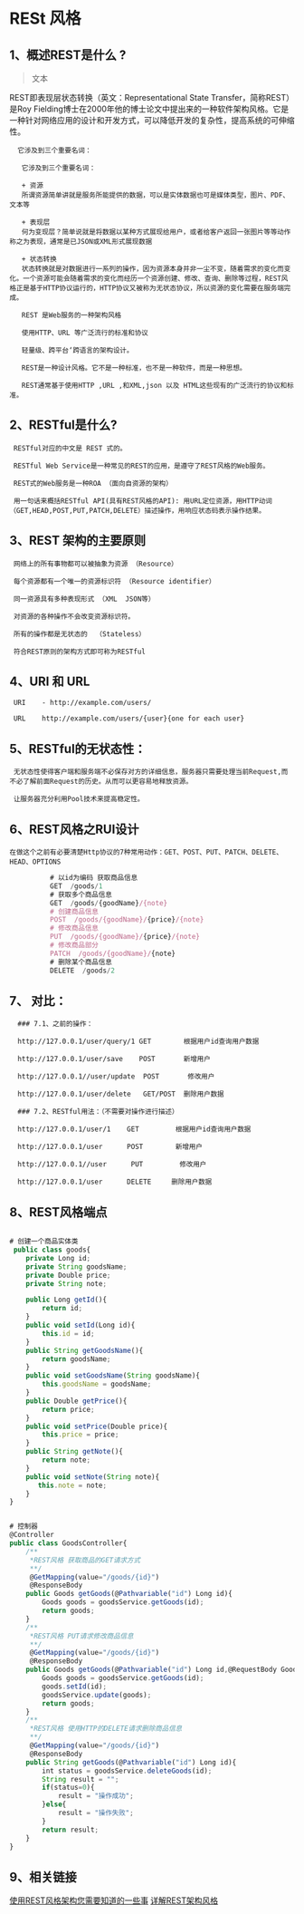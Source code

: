 # RESt 风格

## 1、概述REST是什么 ?
> 文本

REST即表现层状态转换（英文：Representational State Transfer，简称REST）是Roy Fielding博士在2000年他的博士论文中提出来的一种软件架构风格。它是一种针对网络应用的设计和开发方式，可以降低开发的复杂性，提高系统的可伸缩性。

```shell
  它涉及到三个重要名词：
```

       它涉及到三个重要名词：

       + 资源
       所谓资源简单讲就是服务所能提供的数据，可以是实体数据也可是媒体类型，图片、PDF、文本等

       + 表现层
       何为变现层？简单说就是将数据以某种方式展现给用户，或者给客户返回一张图片等等动作称之为表现，通常是已JSON或XML形式展现数据

       + 状态转换
       状态转换就是对数据进行一系列的操作，因为资源本身并非一尘不变，随着需求的变化而变化。一个资源可能会随着需求的变化而经历一个资源创建、修改、查询、删除等过程，REST风格正是基于HTTP协议运行的，HTTP协议又被称为无状态协议，所以资源的变化需要在服务端完成。

       REST 是Web服务的一种架构风格

       使用HTTP、URL 等广泛流行的标准和协议

       轻量级、跨平台‘跨语言的架构设计。

       REST是一种设计风格。它不是一种标准，也不是一种软件，而是一种思想。

       REST通常基于使用HTTP ,URL ,和XML,json 以及 HTML这些现有的广泛流行的协议和标准。


## 2、RESTful是什么?

     RESTful对应的中文是 REST 式的。

     RESTful Web Service是一种常见的REST的应用，是遵守了REST风格的Web服务。

     REST式的Web服务是一种ROA （面向自资源的架构）

     用一句话来概括RESTful API(具有REST风格的API): 用URL定位资源，用HTTP动词（GET,HEAD,POST,PUT,PATCH,DELETE）描述操作，用响应状态码表示操作结果。

## 3、REST  架构的主要原则

     网络上的所有事物都可以被抽象为资源 （Resource）

     每个资源都有一个唯一的资源标识符 （Resource identifier）

     同一资源具有多种表现形式 （XML  JSON等）

     对资源的各种操作不会改变资源标识符。

     所有的操作都是无状态的  （Stateless）

     符合REST原则的架构方式即可称为RESTful

## 4、URI 和 URL

     URI    - http://example.com/users/

     URL    http://example.com/users/{user}{one for each user}

## 5、RESTful的无状态性：

     无状态性使得客户端和服务端不必保存对方的详细信息，服务器只需要处理当前Request,而不必了解前面Request的历史。从而可以更容易地释放资源。

     让服务器充分利用Pool技术来提高稳定性。


## 6、REST风格之RUI设计

    在做这个之前有必要清楚Http协议的7种常用动作：GET、POST、PUT、PATCH、DELETE、HEAD、OPTIONS

```javascript
          # 以id为编码 获取商品信息
          GET  /goods/1
          # 获取多个商品信息
          GET  /goods/{goodName}/{note}
          # 创建商品信息
          POST  /goods/{goodName}/{price}/{note}
          # 修改商品信息
          PUT  /goods/{goodName}/{price}/{note}
          # 修改商品部分
          PATCH  /goods/{goodName}/{note}
          # 删除某个商品信息
          DELETE  /goods/2
```

## 7、 对比：

      ### 7.1、之前的操作：

      http://127.0.0.1/user/query/1 GET        根据用户id查询用户数据

      http://127.0.0.1/user/save    POST       新增用户

      http://127.0.0.1//user/update  POST       修改用户

      http://127.0.0.1/user/delete   GET/POST  删除用户数据

      ### 7.2、RESTful用法：（不需要对操作进行描述）

      http://127.0.0.1/user/1    GET         根据用户id查询用户数据

      http://127.0.0.1/user      POST        新增用户

      http://127.0.0.1//user      PUT         修改用户

      http://127.0.0.1/user      DELETE     删除用户数据

## 8、REST风格端点

```javascript

# 创建一个商品实体类
 public class goods{
    private Long id;
    private String goodsName;
    private Double price;
    private String note;

    public Long getId(){
        return id;
    }
    public void setId(Long id){
        this.id = id;
    }
    public String getGoodsName(){
        return goodsName;
    }
    public void setGoodsName(String goodsName){
        this.goodsName = goodsName;
    }
    public Double getPrice(){
        return price;
    }
    public void setPrice(Double price){
        this.price = price;
    }
    public String getNote(){
        return note;
    }
    public void setNote(String note){
       this.note = note;
    }
}
```

```javascript

# 控制器
@Controller
public class GoodsController{
    /**
     *REST风格 获取商品的GET请求方式
     **/
     @GetMapping(value="/goods/{id}")
     @ResponseBody
    public Goods getGoods(@Pathvariable("id") Long id){
        Goods goods = goodsService.getGoods(id);
        return goods;
    }
    /**
     *REST风格 PUT请求修改商品信息
     **/
     @GetMapping(value="/goods/{id}")
     @ResponseBody
    public Goods getGoods(@Pathvariable("id") Long id,@RequestBody Goods goods){
        Goods goods = goodsService.getGoods(id);
        goods.setId(id);
        goodsService.update(goods);
        return goods;
    }
    /**
     *REST风格 使用HTTP的DELETE请求删除商品信息
     **/
     @GetMapping(value="/goods/{id}")
     @ResponseBody
    public String getGoods(@Pathvariable("id") Long id){
        int status = goodsService.deleteGoods(id);
        String result = "";
        if(status=0){
            result = "操作成功";
        }else{
            result = "操作失败";
        }
        return result;
    }
}

```
## 9、相关链接
[使用REST风格架构您需要知道的一些事](https://www.cnblogs.com/vipyoumay/p/8042924.html)
[详解REST架构风格](http://www.uml.org.cn/zjjs/201805142.asp)




